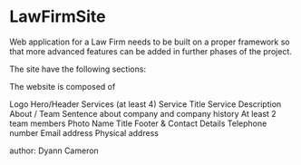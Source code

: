 # LawFirmSite
Web application for a Law Firm needs to be built on a proper framework so that more advanced features can be added in further phases of the project.

The site have the following sections:

The website is composed of

Logo Hero/Header Services (at least 4) Service Title Service Description About / Team Sentence about company and company history At least 2 team members Photo Name Title Footer & Contact Details Telephone number Email address Physical address

author: Dyann Cameron
